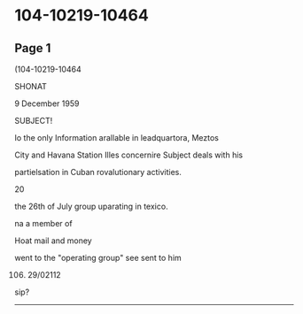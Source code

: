 # 104-10219-10464

## Page 1

(104-10219-10464

SHONAT

9 December 1959

SUBJECT!

Io the only Information arallable in leadquartora, Meztos

City and Havana Station Illes concernire Subject deals with his

partielsation in Cuban rovalutionary activities.

20

the 26th of July group uparating in texico.

na a member of

Hoat mail and money

went to the "operating group" see sent to him

106. 29/02112

sip?

---

